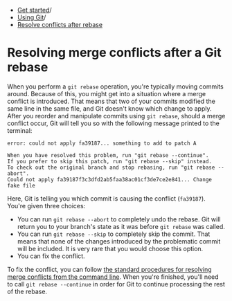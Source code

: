   * [Get started](https://docs.github.com/en/get-started "Get started")/
  * [Using Git](https://docs.github.com/en/get-started/using-git "Using Git")/
  * [Resolve conflicts after rebase](https://docs.github.com/en/get-started/using-git/resolving-merge-conflicts-after-a-git-rebase "Resolve conflicts after rebase")


# Resolving merge conflicts after a Git rebase
When you perform a `git rebase` operation, you're typically moving commits around. Because of this, you might get into a situation where a merge conflict is introduced. That means that two of your commits modified the same line in the same file, and Git doesn't know which change to apply.
After you reorder and manipulate commits using `git rebase`, should a merge conflict occur, Git will tell you so with the following message printed to the terminal:
```
error: could not apply fa39187... something to add to patch A

When you have resolved this problem, run "git rebase --continue".
If you prefer to skip this patch, run "git rebase --skip" instead.
To check out the original branch and stop rebasing, run "git rebase --abort".
Could not apply fa39187f3c3dfd2ab5faa38ac01cf3de7ce2e841... Change fake file

```

Here, Git is telling you which commit is causing the conflict (`fa39187`). You're given three choices:
  * You can run `git rebase --abort` to completely undo the rebase. Git will return you to your branch's state as it was before `git rebase` was called.
  * You can run `git rebase --skip` to completely skip the commit. That means that none of the changes introduced by the problematic commit will be included. It is very rare that you would choose this option.
  * You can fix the conflict.


To fix the conflict, you can follow [the standard procedures for resolving merge conflicts from the command line](https://docs.github.com/en/pull-requests/collaborating-with-pull-requests/addressing-merge-conflicts/resolving-a-merge-conflict-using-the-command-line). When you're finished, you'll need to call `git rebase --continue` in order for Git to continue processing the rest of the rebase.

